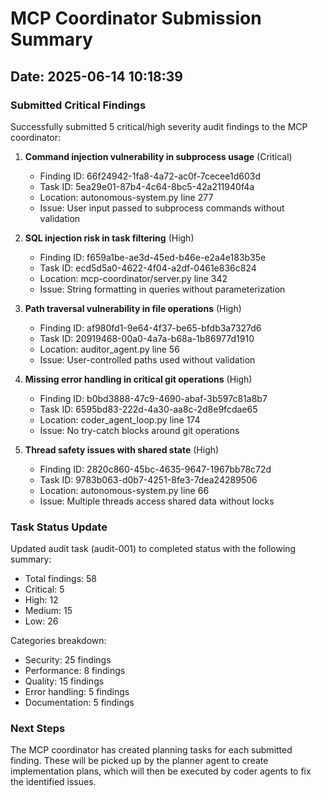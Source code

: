 # MCP Coordinator Submission Summary

## Date: 2025-06-14 10:18:39

### Submitted Critical Findings

Successfully submitted 5 critical/high severity audit findings to the MCP coordinator:

1. **Command injection vulnerability in subprocess usage** (Critical)
   - Finding ID: 66f24942-1fa8-4a72-ac0f-7cecee1d603d
   - Task ID: 5ea29e01-87b4-4c64-8bc5-42a211940f4a
   - Location: autonomous-system.py line 277
   - Issue: User input passed to subprocess commands without validation

2. **SQL injection risk in task filtering** (High)
   - Finding ID: f659a1be-ae3d-45ed-b46e-e2a4e183b35e
   - Task ID: ecd5d5a0-4622-4f04-a2df-0461e836c824
   - Location: mcp-coordinator/server.py line 342
   - Issue: String formatting in queries without parameterization

3. **Path traversal vulnerability in file operations** (High)
   - Finding ID: af980fd1-9e64-4f37-be65-bfdb3a7327d6
   - Task ID: 20919468-00a0-4a7a-b68a-1b86977d1910
   - Location: auditor_agent.py line 56
   - Issue: User-controlled paths used without validation

4. **Missing error handling in critical git operations** (High)
   - Finding ID: b0bd3888-47c9-4690-abaf-3b597c81a8b7
   - Task ID: 6595bd83-222d-4a30-aa8c-2d8e9fcdae65
   - Location: coder_agent_loop.py line 174
   - Issue: No try-catch blocks around git operations

5. **Thread safety issues with shared state** (High)
   - Finding ID: 2820c860-45bc-4635-9647-1967bb78c72d
   - Task ID: 9783b063-d0b7-4251-8fe3-7dea24289506
   - Location: autonomous-system.py line 66
   - Issue: Multiple threads access shared data without locks

### Task Status Update

Updated audit task (audit-001) to completed status with the following summary:
- Total findings: 58
- Critical: 5
- High: 12
- Medium: 15
- Low: 26

Categories breakdown:
- Security: 25 findings
- Performance: 8 findings
- Quality: 15 findings
- Error handling: 5 findings
- Documentation: 5 findings

### Next Steps

The MCP coordinator has created planning tasks for each submitted finding. These will be picked up by the planner agent to create implementation plans, which will then be executed by coder agents to fix the identified issues.